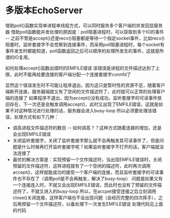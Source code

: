 # 多版本EchoServer
借助poll()函数实现单进程单线程方式，可以同时服务多个客户端的并发回显服务器
借助poll函数能并发处理的原因是：poll阻塞进程时，可以获取到多个IO的事件 -- 之前不管是accept()还是recv()阻塞都是等待一个指定socket事件，比如recv()阻塞时，监听套接字不会觉察到连接事件，而采用poll阻塞进程时，每个socket有事件发生时都能知道，poll函数返回之后可以顺序的处理所发生的事件，这就是所谓的IO复用。

如何处理accept()函数出错时的EMFILE错误
该错误是进程的文件描述达到了上限，此时不能再给要连接的客户端分配一个连接套接字connfd了

显然这个错误发生时不可能让程序退出，因为这只是暂时性的资源不足，随着客户端断开连接，服务器端就又有了空闲的文件描述符了，此时就可以正常的处理客户端的连接了
如果程序不退出，因为accept()没有成功，监听套接字的可读事件依旧存在，下一次还是会触发调用accept()，此时又出现了EMFILE错误，这就是如果不对这种情况进行处理的话，服务器会进入busy-loop
所以必须要处理该错误，处理方式有如下几种：
* 调高进程文件描述符的数目 -- 如何调高？？这种方式随着连接的增加，还是会出现EMFILE错误
* 关闭监听套接字，关闭了监听套接字那么就不会再触发其可读事件了，但是问题是什么时候再打开监听套接字呢？如果监听套接字不打开的话，客户端就没法连接了
* 最优的解决方案是：实现预留一个文件描述符，当出现EMFILE错误时，关闭预留的文件描述符，这样进程就有了一个空闲的描述符，此时再次调用accept()，这样就能成功的接受一个客户端的连接，而且监听套接字的可读事件也不存在了（调用poll是不会再触发，解决了busy-loop）
问题是如果又有一个连接连入时，不就又会出现EMFILE错误，而此时也没有了预留的文件描述符了，不就又进入的busy-loop
所以，在accpet接受连接之后立刻调用close()关闭连接，这样客户端也不会出现问题（会经历完整的四次挥手），之后再预留一个文件描述符，以备处理下一次发生EMFILE错误
处理代码见上面的代码